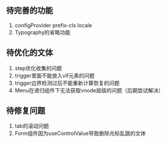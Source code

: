 ## 待完善的功能
1. configProvider prefix-cls locale
2. Typography的省略功能
## 待优化的文体
1. step优化收集的问题
2. trigger里面不能放入vif元素的问题
3. trigger边界检测过后不能重新计算恢复的问题
4. Menu在递归组件下无法获取vnode层级的问题（后期尝试解决）
## 待修复问题
1. tab的滚动问题
2. Form组件因为useControlValue导致删除光标乱跳的文体
